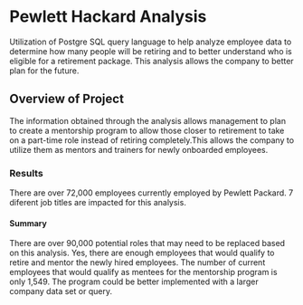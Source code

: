 # Pewlett Hackard Analysis
Utilization of Postgre SQL query language to help analyze employee data to determine how many people will be retiring and to better understand who is eligible for a retirement package. This analysis allows the company to better plan for the future.
## Overview of Project
The information obtained through the analysis allows management to plan to create a mentorship program to allow those closer to retirement to take on a part-time role instead of retiring completely.This allows the company to utilize them as mentors and trainers for newly onboarded employees. 
### Results
There are over 72,000 employees currently employed by Pewlett Packard. 7 diferent job titles are impacted for this analysis.
#### Summary
There are over 90,000 potential roles that may need to be replaced based on this analysis. Yes, there are enough employees that would qualify to retire and mentor the newly hired employees. The number of current employees that would qualify as mentees for the mentorship program is only 1,549. The program could be better implemented with a larger company data set or query.